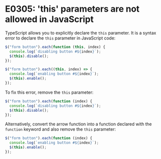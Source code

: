 # E0305: 'this' parameters are not allowed in JavaScript

TypeScript allows you to explicitly declare the `this` parameter. It is a syntax
error to declare the `this` parameter in JavaScript code:

```javascript
$("form button").each(function (this, index) {
  console.log(`disabling button #${index}`);
  $(this).disable();
});

$("form button").each((this, index) => {
  console.log(`enabling button #${index}`);
  $(this).enable();
});
```

To fix this error, remove the `this` parameter:

```javascript
$("form button").each(function (index) {
  console.log(`disabling button #${index}`);
  $(this).disable();
});
```

Alternatively, convert the arrow function into a function declared with the
`function` keyword and also remove the `this` parameter:

```javascript
$("form button").each(function (index) {
  console.log(`enabling button #${index}`);
  $(this).enable();
});
```
